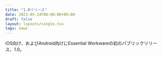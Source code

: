 ```yaml
---
title: "1.0リリース"
date: 2023-05-14T00:00:00+09:00
draft: false
layout: layouts/single.tsx
tags: news
---
```


iOS向け、およびAndroid向けにEssential Workwareの初のパブリックリリース、1.0。
